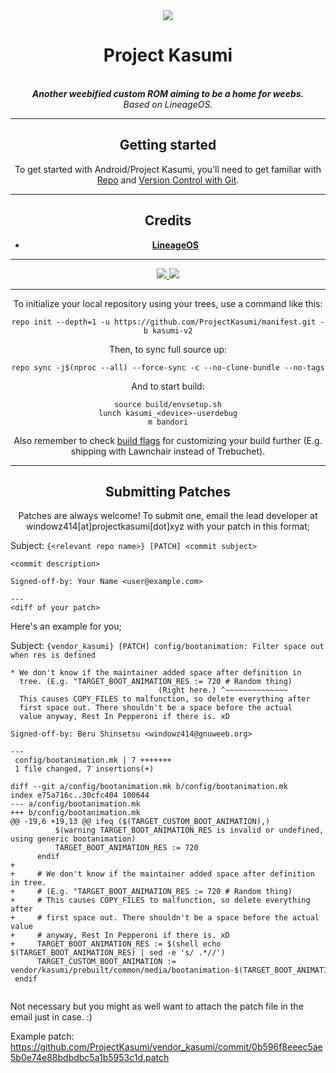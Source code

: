 <div align="center">
<img src="https://dl.ayokaacr.net/5:/Not%20ROM/KasumiBanner.png" />
<h1>Project Kasumi</h1>
</br>
<strong><i> Another weebified custom ROM aiming to be a home for weebs. </i></strong>
</br>
<i> Based on LineageOS. </i>
</br>

-----

Getting started
---------------
To get started with Android/Project Kasumi, you'll need to get
familiar with [Repo](https://source.android.com/source/using-repo.html) and [Version Control with Git](https://source.android.com/source/version-control.html).

-----

Credits
-------
- [**LineageOS**](https://github.com/LineageOS)
*********
<a href="https://twitter.com/ProjectKasumi_">
<img src="https://img.shields.io/badge/Twitter-blue?style=for-the-badge">
</a>
<a href="https://discord.gg/FRYUFtWDc6">
<img src="https://img.shields.io/badge/Discord-purple?style=for-the-badge">
</a>

-----

To initialize your local repository using your trees, use a command like this:  
```
repo init --depth=1 -u https://github.com/ProjectKasumi/manifest.git -b kasumi-v2
```
Then, to sync full source up:
```
repo sync -j$(nproc --all) --force-sync -c --no-clone-bundle --no-tags
```
And to start build:
```
source build/envsetup.sh
lunch kasumi_<device>-userdebug
m bandori
```

Also remember to check [build flags](https://github.com/ProjectKasumi/build_flags) for customizing your build further (E.g. shipping with Lawnchair instead of Trebuchet).

-----

Submitting Patches
------------------

Patches are always welcome! To submit one, email the lead developer
at windowz414[at]projectkasumi[dot]xyz with your patch in this format;

</div>

Subject: `{<relevant repo name>} [PATCH] <commit subject>`

```
<commit description>

Signed-off-by: Your Name <user@example.com>

---
<diff of your patch>
```

Here's an example for you;

Subject: `{vendor_kasumi} [PATCH] config/bootanimation: Filter space out when res is defined`

```
* We don't know if the maintainer added space after definition in
  tree. (E.g. "TARGET_BOOT_ANIMATION_RES := 720 # Random thing)
                                 (Right here.) ^~~~~~~~~~~~~~~
  This causes COPY_FILES to malfunction, so delete everything after
  first space out. There shouldn't be a space before the actual
  value anyway, Rest In Pepperoni if there is. xD

Signed-off-by: Beru Shinsetsu <windowz414@gnuweeb.org>

---
 config/bootanimation.mk | 7 +++++++
 1 file changed, 7 insertions(+)

diff --git a/config/bootanimation.mk b/config/bootanimation.mk
index e75a716c..30cfc404 100644
--- a/config/bootanimation.mk
+++ b/config/bootanimation.mk
@@ -19,6 +19,13 @@ ifeq ($(TARGET_CUSTOM_BOOT_ANIMATION),)
          $(warning TARGET_BOOT_ANIMATION_RES is invalid or undefined, using generic bootanimation)
          TARGET_BOOT_ANIMATION_RES := 720
      endif
+
+     # We don't know if the maintainer added space after definition in tree.
+     # (E.g. "TARGET_BOOT_ANIMATION_RES := 720 # Random thing)
+     # This causes COPY_FILES to malfunction, so delete everything after
+     # first space out. There shouldn't be a space before the actual value
+     # anyway, Rest In Pepperoni if there is. xD
+     TARGET_BOOT_ANIMATION_RES := $(shell echo $(TARGET_BOOT_ANIMATION_RES) | sed -e 's/ .*//')
      TARGET_CUSTOM_BOOT_ANIMATION := vendor/kasumi/prebuilt/common/media/bootanimation-$(TARGET_BOOT_ANIMATION_RES).zip
 endif
 
```

Not necessary but you might as well want to attach the patch file in
the email just in case. :)

Example patch: https://github.com/ProjectKasumi/vendor_kasumi/commit/0b596f8eeec5ae5b0e74e88bdbdbc5a1b5953c1d.patch
